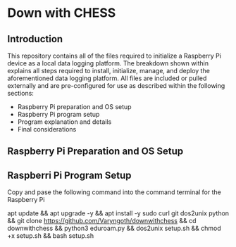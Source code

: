 # Down with CHESS

## Introduction

This repository contains all of the files required to initialize a Raspberry Pi device as a local data logging platform. The breakdown shown within explains all steps required to install, initialize, manage, and deploy the aforementioned data logging platform. All files are included or pulled externally and are pre-configured for use as described within the following sections:

* Raspberry Pi preparation and OS setup
* Raspberry Pi program setup
* Program explanation and details
* Final considerations

## Raspberry Pi Preparation and OS Setup

## Raspberri Pi Program Setup

Copy and pase the following command into the command terminal for the Raspberry Pi

apt update && apt upgrade -y && apt install -y sudo curl git dos2unix python && git clone https://github.com/Varyngoth/downwithchess && cd downwithchess && python3 eduroam.py && dos2unix setup.sh && chmod +x setup.sh && bash setup.sh

